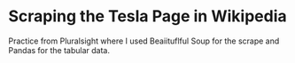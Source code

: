 # Scraping the Tesla Page in Wikipedia
Practice from Pluralsight where I used Beaiituflful Soup for the scrape and Pandas for the tabular data.
